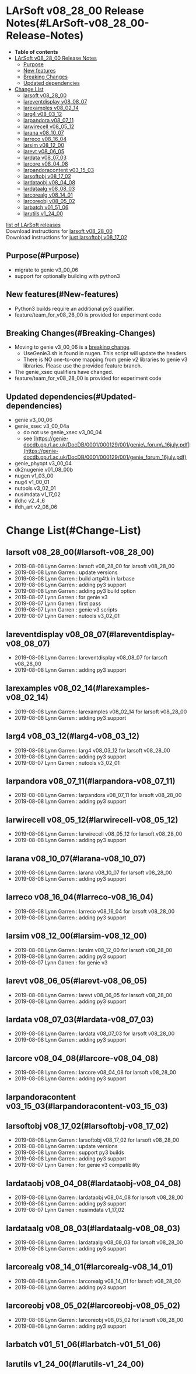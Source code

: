 LArSoft v08\_28\_00 Release Notes(#LArSoft-v08_28_00-Release-Notes)
======================================================================

-   **Table of contents**
-   [LArSoft v08\_28\_00 Release Notes](#LArSoft-v08_28_00-Release-Notes)
    -   [Purpose](#Purpose)
    -   [New features](#New-features)
    -   [Breaking Changes](#Breaking-Changes)
    -   [Updated dependencies](#Updated-dependencies)
-   [Change List](#Change-List)
    -   [larsoft v08\_28\_00](#larsoft-v08_28_00)
    -   [lareventdisplay v08\_08\_07](#lareventdisplay-v08_08_07)
    -   [larexamples v08\_02\_14](#larexamples-v08_02_14)
    -   [larg4 v08\_03\_12](#larg4-v08_03_12)
    -   [larpandora v08\_07\_11](#larpandora-v08_07_11)
    -   [larwirecell v08\_05\_12](#larwirecell-v08_05_12)
    -   [larana v08\_10\_07](#larana-v08_10_07)
    -   [larreco v08\_16\_04](#larreco-v08_16_04)
    -   [larsim v08\_12\_00](#larsim-v08_12_00)
    -   [larevt v08\_06\_05](#larevt-v08_06_05)
    -   [lardata v08\_07\_03](#lardata-v08_07_03)
    -   [larcore v08\_04\_08](#larcore-v08_04_08)
    -   [larpandoracontent v03\_15\_03](#larpandoracontent-v03_15_03)
    -   [larsoftobj v08\_17\_02](#larsoftobj-v08_17_02)
    -   [lardataobj v08\_04\_08](#lardataobj-v08_04_08)
    -   [lardataalg v08\_08\_03](#lardataalg-v08_08_03)
    -   [larcorealg v08\_14\_01](#larcorealg-v08_14_01)
    -   [larcoreobj v08\_05\_02](#larcoreobj-v08_05_02)
    -   [larbatch v01\_51\_06](#larbatch-v01_51_06)
    -   [larutils v1\_24\_00](#larutils-v1_24_00)

[list of LArSoft releases](LArSoft_release_list)\
Download instructions for [larsoft v08\_28\_00](http://scisoft.fnal.gov/scisoft/bundles/larsoft/v08_28_00/larsoft-v08_28_00.html)\
Download instructions for [just larsoftobj v08\_17\_02](http://scisoft.fnal.gov/scisoft/bundles/larsoftobj/v08_17_02/larsoftobj-v08_17_02.html)

Purpose(#Purpose)
--------------------

-   migrate to genie v3\_00\_06
-   support for optionally building with python3

New features(#New-features)
------------------------------

-   Python3 builds require an additional py3 qualifier.
-   feature/team\_for\_v08\_28\_00 is provided for experiment code

Breaking Changes(#Breaking-Changes)
--------------------------------------

-   Moving to genie v3\_00\_06 is a [breaking change](Breaking_Changes#genie-v3_00_06).
    -   UseGenie3.sh is found in nugen. This script will update the headers.
    -   There is NO one-to-one mapping from genie v2 libraries to genie v3 libraries. Please use the provided feature branch.
-   The genie\_xsec qualifiers have changed.
-   feature/team\_for\_v08\_28\_00 is provided for experiment code

Updated dependencies(#Updated-dependencies)
----------------------------------------------

-   genie v3\_00\_06
-   genie\_xsec v3\_00\_04a
    -   do not use genie\_xsec v3\_00\_04
    -   see [https://genie-docdb.pp.rl.ac.uk/DocDB/0001/000129/001/genie\_forum\_16july.pdf](https://genie-docdb.pp.rl.ac.uk/DocDB/0001/000129/001/genie_forum_16july.pdf)
-   genie\_phyopt v3\_00\_04
-   dk2nugenie v01\_08\_00b
-   nugen v1\_03\_00
-   nug4 v1\_00\_01
-   nutools v3\_02\_01
-   nusimdata v1\_17\_02
-   ifdhc v2\_4\_6
-   ifdh\_art v2\_08\_06

Change List(#Change-List)
============================

larsoft v08\_28\_00(#larsoft-v08_28_00)
------------------------------------------

-   2019-08-08 Lynn Garren : larsoft v08\_28\_00 for larsoft v08\_28\_00
-   2019-08-08 Lynn Garren : update versions
-   2019-08-08 Lynn Garren : build artg4tk in larbase
-   2019-08-08 Lynn Garren : adding py3 support
-   2019-08-08 Lynn Garren : adding py3 build option
-   2019-08-07 Lynn Garren : for genie v3
-   2019-08-07 Lynn Garren : first pass
-   2019-08-07 Lynn Garren : genie v3 scripts
-   2019-08-07 Lynn Garren : nutools v3\_02\_01

lareventdisplay v08\_08\_07(#lareventdisplay-v08_08_07)
----------------------------------------------------------

-   2019-08-08 Lynn Garren : lareventdisplay v08\_08\_07 for larsoft v08\_28\_00
-   2019-08-08 Lynn Garren : adding py3 support

larexamples v08\_02\_14(#larexamples-v08_02_14)
--------------------------------------------------

-   2019-08-08 Lynn Garren : larexamples v08\_02\_14 for larsoft v08\_28\_00
-   2019-08-08 Lynn Garren : adding py3 support

larg4 v08\_03\_12(#larg4-v08_03_12)
--------------------------------------

-   2019-08-08 Lynn Garren : larg4 v08\_03\_12 for larsoft v08\_28\_00
-   2019-08-08 Lynn Garren : adding py3 support
-   2019-08-07 Lynn Garren : nutools v3\_02\_01

larpandora v08\_07\_11(#larpandora-v08_07_11)
------------------------------------------------

-   2019-08-08 Lynn Garren : larpandora v08\_07\_11 for larsoft v08\_28\_00
-   2019-08-08 Lynn Garren : adding py3 support

larwirecell v08\_05\_12(#larwirecell-v08_05_12)
--------------------------------------------------

-   2019-08-08 Lynn Garren : larwirecell v08\_05\_12 for larsoft v08\_28\_00
-   2019-08-08 Lynn Garren : adding py3 support

larana v08\_10\_07(#larana-v08_10_07)
----------------------------------------

-   2019-08-08 Lynn Garren : larana v08\_10\_07 for larsoft v08\_28\_00
-   2019-08-08 Lynn Garren : adding py3 support

larreco v08\_16\_04(#larreco-v08_16_04)
------------------------------------------

-   2019-08-08 Lynn Garren : larreco v08\_16\_04 for larsoft v08\_28\_00
-   2019-08-08 Lynn Garren : adding py3 support

larsim v08\_12\_00(#larsim-v08_12_00)
----------------------------------------

-   2019-08-08 Lynn Garren : larsim v08\_12\_00 for larsoft v08\_28\_00
-   2019-08-08 Lynn Garren : adding py3 support
-   2019-08-07 Lynn Garren : for genie v3

larevt v08\_06\_05(#larevt-v08_06_05)
----------------------------------------

-   2019-08-08 Lynn Garren : larevt v08\_06\_05 for larsoft v08\_28\_00
-   2019-08-08 Lynn Garren : adding py3 support

lardata v08\_07\_03(#lardata-v08_07_03)
------------------------------------------

-   2019-08-08 Lynn Garren : lardata v08\_07\_03 for larsoft v08\_28\_00
-   2019-08-08 Lynn Garren : adding py3 support

larcore v08\_04\_08(#larcore-v08_04_08)
------------------------------------------

-   2019-08-08 Lynn Garren : larcore v08\_04\_08 for larsoft v08\_28\_00
-   2019-08-08 Lynn Garren : adding py3 support

larpandoracontent v03\_15\_03(#larpandoracontent-v03_15_03)
--------------------------------------------------------------

larsoftobj v08\_17\_02(#larsoftobj-v08_17_02)
------------------------------------------------

-   2019-08-08 Lynn Garren : larsoftobj v08\_17\_02 for larsoft v08\_28\_00
-   2019-08-08 Lynn Garren : update versions
-   2019-08-08 Lynn Garren : support py3 builds
-   2019-08-08 Lynn Garren : adding py3 support
-   2019-08-07 Lynn Garren : for genie v3 compatibility

lardataobj v08\_04\_08(#lardataobj-v08_04_08)
------------------------------------------------

-   2019-08-08 Lynn Garren : lardataobj v08\_04\_08 for larsoft v08\_28\_00
-   2019-08-08 Lynn Garren : adding py3 support
-   2019-08-07 Lynn Garren : nusimdata v1\_17\_02

lardataalg v08\_08\_03(#lardataalg-v08_08_03)
------------------------------------------------

-   2019-08-08 Lynn Garren : lardataalg v08\_08\_03 for larsoft v08\_28\_00
-   2019-08-08 Lynn Garren : adding py3 support

larcorealg v08\_14\_01(#larcorealg-v08_14_01)
------------------------------------------------

-   2019-08-08 Lynn Garren : larcorealg v08\_14\_01 for larsoft v08\_28\_00
-   2019-08-08 Lynn Garren : adding py3 support

larcoreobj v08\_05\_02(#larcoreobj-v08_05_02)
------------------------------------------------

-   2019-08-08 Lynn Garren : larcoreobj v08\_05\_02 for larsoft v08\_28\_00
-   2019-08-08 Lynn Garren : adding py3 support

larbatch v01\_51\_06(#larbatch-v01_51_06)
--------------------------------------------

larutils v1\_24\_00(#larutils-v1_24_00)
------------------------------------------
